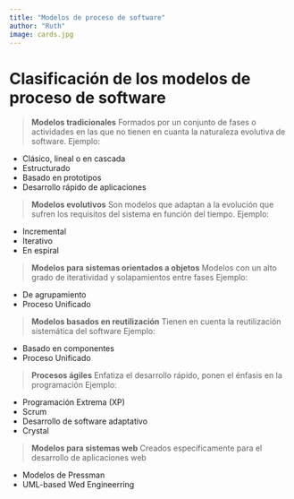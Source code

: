 ```yaml
---
title: "Modelos de proceso de software"
author: "Ruth"
image: cards.jpg
---
```


# Clasificación de los modelos de proceso de software

> **Modelos tradicionales** 
Formados por un conjunto de fases o actividades en las que no tienen en cuanta la naturaleza evolutiva de software.
Ejemplo: 

-	Clásico, lineal o en cascada
-	Estructurado 
-	Basado en prototipos 
-	Desarrollo rápido de aplicaciones

>	**Modelos evolutivos** 
Son modelos que adaptan a la evolución que sufren los requisitos del sistema en función del tiempo.
Ejemplo:
-	Incremental 
-	Iterativo
-	En espiral  
> **Modelos para sistemas orientados a objetos**
Modelos con un alto grado de iteratividad y solapamientos entre fases
Ejemplo:
-	De agrupamiento 
-	Proceso Unificado
>	**Modelos basados en reutilización** 
Tienen en cuenta la reutilización sistemática del software
Ejemplo:
-	Basado en componentes
-	Proceso Unificado
> **Procesos ágiles** 
Enfatiza el desarrollo rápido, ponen el énfasis en la programación
Ejemplo:
-	Programación Extrema (XP)
-	Scrum
-	Desarrollo de software adaptativo
-	Crystal 
>	**Modelos para sistemas web** 
Creados específicamente para el desarrollo de aplicaciones web
-	Modelos de Pressman
-	UML-based Wed Engineerring

